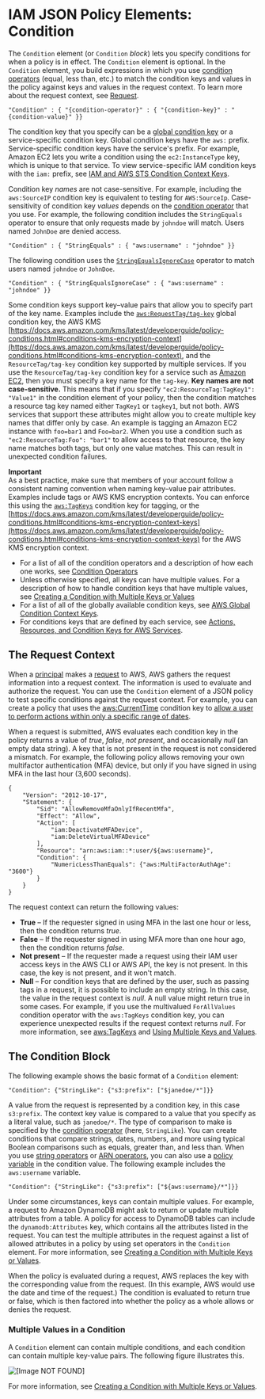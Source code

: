 # IAM JSON Policy Elements: Condition<a name="reference_policies_elements_condition"></a>

The `Condition` element \(or `Condition` *block*\) lets you specify conditions for when a policy is in effect\. The `Condition` element is optional\. In the `Condition` element, you build expressions in which you use [condition operators](reference_policies_elements_condition_operators.md) \(equal, less than, etc\.\) to match the condition keys and values in the policy against keys and values in the request context\. To learn more about the request context, see [Request](intro-structure.md#intro-structure-request)\.

```
"Condition" : { "{condition-operator}" : { "{condition-key}" : "{condition-value}" }}
```

The condition key that you specify can be a [global condition key](reference_policies_condition-keys.md) or a service\-specific condition key\. Global condition keys have the `aws:` prefix\. Service\-specific condition keys have the service's prefix\. For example, Amazon EC2 lets you write a condition using the `ec2:InstanceType` key, which is unique to that service\. To view service\-specific IAM condition keys with the `iam:` prefix, see [IAM and AWS STS Condition Context Keys](reference_policies_iam-condition-keys.md)\.

Condition key *names* are not case\-sensitive\. For example, including the `aws:SourceIP` condition key is equivalent to testing for `AWS:SourceIp`\. Case\-sensitivity of condition key *values* depends on the [condition operator](reference_policies_elements_condition_operators.md) that you use\. For example, the following condition includes the `StringEquals` operator to ensure that only requests made by `johndoe` will match\. Users named `JohnDoe` are denied access\.

```
"Condition" : { "StringEquals" : { "aws:username" : "johndoe" }}
```

The following condition uses the [`StringEqualsIgnoreCase`](reference_policies_elements_condition_operators.md#Conditions_String) operator to match users named `johndoe` or `JohnDoe`\.

```
"Condition" : { "StringEqualsIgnoreCase" : { "aws:username" : "johndoe" }}
```

Some condition keys support key–value pairs that allow you to specify part of the key name\. Examples include the [`aws:RequestTag/tag-key`](reference_policies_condition-keys.md) global condition key, the AWS KMS [https://docs.aws.amazon.com/kms/latest/developerguide/policy-conditions.html#conditions-kms-encryption-context](https://docs.aws.amazon.com/kms/latest/developerguide/policy-conditions.html#conditions-kms-encryption-context), and the `ResourceTag/tag-key` condition key supported by multiple services\. If you use the `ResourceTag/tag-key` condition key for a service such as [Amazon EC2](https://docs.aws.amazon.com/AWSEC2/latest/UserGuide/iam-policy-structure.html#amazon-ec2-keys), then you must specify a key name for the `tag-key`\. **Key names are not case\-sensitive\.** This means that if you specify `"ec2:ResourceTag:TagKey1": "Value1"` in the condition element of your policy, then the condition matches a resource tag key named either `TagKey1` or `tagkey1`, but not both\. AWS services that support these attributes might allow you to create multiple key names that differ only by case\. An example is tagging an Amazon EC2 instance with `foo=bar1` and `Foo=bar2`\. When you use a condition such as `"ec2:ResourceTag:Foo": "bar1"` to allow access to that resource, the key name matches both tags, but only one value matches\. This can result in unexpected condition failures\.

**Important**  
As a best practice, make sure that members of your account follow a consistent naming convention when naming key–value pair attributes\. Examples include tags or AWS KMS encryption contexts\. You can enforce this using the [`aws:TagKeys`](reference_policies_condition-keys.md#condition-keys-tagkeys) condition key for tagging, or the [https://docs.aws.amazon.com/kms/latest/developerguide/policy-conditions.html#conditions-kms-encryption-context-keys](https://docs.aws.amazon.com/kms/latest/developerguide/policy-conditions.html#conditions-kms-encryption-context-keys) for the AWS KMS encryption context\.
+ For a list of all of the condition operators and a description of how each one works, see [Condition Operators](reference_policies_elements_condition_operators.md)
+ Unless otherwise specified, all keys can have multiple values\. For a description of how to handle condition keys that have multiple values, see [Creating a Condition with Multiple Keys or Values](reference_policies_multi-value-conditions.md)
+ For a list of all of the globally available condition keys, see [AWS Global Condition Context Keys](reference_policies_condition-keys.md)\.
+ For conditions keys that are defined by each service, see [Actions, Resources, and Condition Keys for AWS Services](reference_policies_actions-resources-contextkeys.html)\.

## The Request Context<a name="AccessPolicyLanguage_RequestContext"></a>

When a [principal](intro-structure.md#intro-structure-principal) makes a [request](intro-structure.md#intro-structure-request) to AWS, AWS gathers the request information into a request context\. The information is used to evaluate and authorize the request\. You can use the `Condition` element of a JSON policy to test specific conditions against the request context\. For example, you can create a policy that uses the [aws:CurrentTime](reference_policies_condition-keys.md#condition-keys-currenttime) condition key to [allow a user to perform actions within only a specific range of dates](reference_policies_examples_aws-dates.md)\.

When a request is submitted, AWS evaluates each condition key in the policy returns a value of *true*, *false*, *not present*, and occasionally *null* \(an empty data string\)\. A key that is not present in the request is not considered a mismatch\. For example, the following policy allows removing your own multifactor authentication \(MFA\) device, but only if you have signed in using MFA in the last hour \(3,600 seconds\)\. 

```
{
    "Version": "2012-10-17",
    "Statement": {
        "Sid": "AllowRemoveMfaOnlyIfRecentMfa",
        "Effect": "Allow",
        "Action": [
            "iam:DeactivateMFADevice",
            "iam:DeleteVirtualMFADevice"
        ],
        "Resource": "arn:aws:iam::*:user/${aws:username}",
        "Condition": {
            "NumericLessThanEquals": {"aws:MultiFactorAuthAge": "3600"}
        }
    }
}
```

The request context can return the following values:
+ **True** – If the requester signed in using MFA in the last one hour or less, then the condition returns *true*\. 
+ **False** – If the requester signed in using MFA more than one hour ago, then the condition returns *false*\. 
+ **Not present** – If the requester made a request using their IAM user access keys in the AWS CLI or AWS API, the key is not present\. In this case, the key is not present, and it won't match\. 
+ **Null** – For condition keys that are defined by the user, such as passing tags in a request, it is possible to include an empty string\. In this case, the value in the request context is *null*\. A null value might return true in some cases\. For example, if you use the multivalued `ForAllValues` condition operator with the `aws:TagKeys` condition key, you can experience unexpected results if the request context returns *null*\. For more information, see [aws:TagKeys](reference_policies_condition-keys.md#condition-keys-tagkeys) and [Using Multiple Keys and Values](reference_policies_multi-value-conditions.md#reference_policies_multi-key-or-value-conditions)\.

## The Condition Block<a name="AccessPolicyLanguage_ConditionBlock"></a>

The following example shows the basic format of a `Condition` element:

```
"Condition": {"StringLike": {"s3:prefix": ["$janedoe/*"]}}
```

A value from the request is represented by a condition key, in this case `s3:prefix`\. The context key value is compared to a value that you specify as a literal value, such as `janedoe/*`\. The type of comparison to make is specified by the [condition operator](reference_policies_elements_condition_operators.md) \(here, `StringLike`\)\. You can create conditions that compare strings, dates, numbers, and more using typical Boolean comparisons such as equals, greater than, and less than\. When you use [string operators](reference_policies_elements_condition_operators.md#Conditions_String) or [ARN operators](reference_policies_elements_condition_operators.md#Conditions_ARN), you can also use a [policy variable](reference_policies_variables.md) in the condition value\. The following example includes the `aws:username` variable\. 

```
"Condition": {"StringLike": {"s3:prefix": ["${aws:username}/*"]}}
```

Under some circumstances, keys can contain multiple values\. For example, a request to Amazon DynamoDB might ask to return or update multiple attributes from a table\. A policy for access to DynamoDB tables can include the `dynamodb:Attributes` key, which contains all the attributes listed in the request\. You can test the multiple attributes in the request against a list of allowed attributes in a policy by using set operators in the `Condition` element\. For more information, see [Creating a Condition with Multiple Keys or Values](reference_policies_multi-value-conditions.md)\. 

When the policy is evaluated during a request, AWS replaces the key with the corresponding value from the request\. \(In this example, AWS would use the date and time of the request\.\) The condition is evaluated to return true or false, which is then factored into whether the policy as a whole allows or denies the request\. 

### Multiple Values in a Condition<a name="Condition-multiple-conditions"></a>

A `Condition` element can contain multiple conditions, and each condition can contain multiple key\-value pairs\. The following figure illustrates this\. 

![\[Image NOT FOUND\]](http://docs.aws.amazon.com/IAM/latest/UserGuide/images/AccessPolicyLanguage_Condition_Block.diagram.png)

For more information, see [Creating a Condition with Multiple Keys or Values](reference_policies_multi-value-conditions.md)\. 